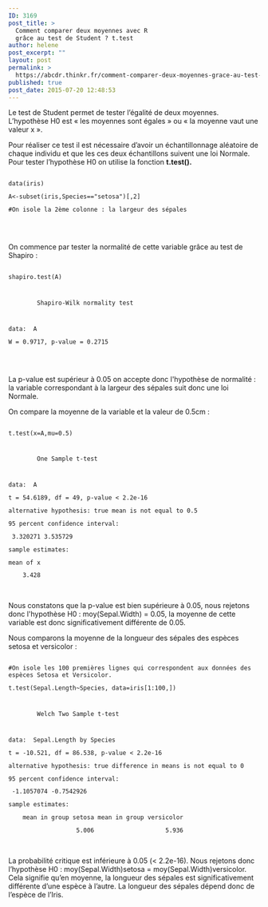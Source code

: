 ```yaml
---
ID: 3169
post_title: >
  Comment comparer deux moyennes avec R
  grâce au test de Student ? t.test
author: helene
post_excerpt: ""
layout: post
permalink: >
  https://abcdr.thinkr.fr/comment-comparer-deux-moyennes-grace-au-test-de-student-t-test/
published: true
post_date: 2015-07-20 12:48:53
---
```

<p>Le test de Student permet de tester l’égalité de deux moyennes. L’hypothèse H0 est « les moyennes sont égales » ou « la moyenne vaut une valeur x ».</p><p>Pour réaliser ce test il est nécessaire d’avoir un échantillonnage aléatoire de chaque individu et que les ces deux échantillons suivent une loi Normale. Pour tester l’hypothèse H0 on utilise la fonction <b>t.test().</b></p><p> <pre><code><br />data(iris)</p><p>A&lt;-subset(iris,Species=="setosa")[,2]</p><p>#On isole la 2ème colonne : la largeur des sépales</p><p></code></pre>  </p><p>On commence par tester la normalité de cette variable grâce au test de Shapiro :</p><p> <pre><code><br />shapiro.test(A)</p><p> </p><p>        Shapiro-Wilk normality test</p><p> </p><p>data:  A</p><p>W = 0.9717, p-value = 0.2715</p><p></code></pre>   </p><p>La p-value est supérieur à 0.05 on accepte donc l'hypothèse de normalité : la variable correspondant à la largeur des sépales suit donc une loi Normale.</p><p>On compare la moyenne de la variable et la valeur de 0.5cm :</p><p> <pre><code><br />t.test(x=A,mu=0.5)</p><p> </p><p>        One Sample t-test</p><p> </p><p>data:  A</p><p>t = 54.6189, df = 49, p-value &lt; 2.2e-16</p><p>alternative hypothesis: true mean is not equal to 0.5</p><p>95 percent confidence interval:</p><p> 3.320271 3.535729</p><p>sample estimates:</p><p>mean of x</p><p>    3.428</p><p></code></pre>  <br />Nous constatons que la p-value est bien supérieure à 0.05, nous rejetons donc l'hypothèse H0 : moy(Sepal.Width) = 0.05, la moyenne de cette variable est donc significativement différente de 0.05.</p><p>Nous comparons la moyenne de la longueur des sépales des espèces setosa et versicolor :</p><p> <pre><code><br />#On isole les 100 premières lignes qui correspondent aux données des espèces Setosa et Versicolor.</p><p>t.test(Sepal.Length~Species, data=iris[1:100,])</p><p> </p><p>        Welch Two Sample t-test</p><p> </p><p>data:  Sepal.Length by Species</p><p>t = -10.521, df = 86.538, p-value &lt; 2.2e-16</p><p>alternative hypothesis: true difference in means is not equal to 0</p><p>95 percent confidence interval:</p><p> -1.1057074 -0.7542926</p><p>sample estimates:</p><p>    mean in group setosa mean in group versicolor</p><p>                   5.006                    5.936</p><p></code></pre>   <br />La probabilité critique est inférieure à 0.05 (&lt; 2.2e-16). Nous rejetons donc l’hypothèse H0 : moy(Sepal.Width)setosa = moy(Sepal.Width)versicolor. Cela signifie qu’en moyenne, la longueur des sépales est significativement différente d’une espèce à l’autre. La longueur des sépales dépend donc de l’espèce de l’Iris.</p>